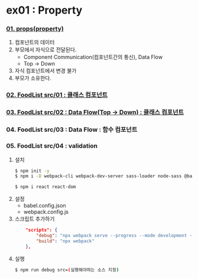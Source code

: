 # ex01 : Property

### [01. props(property)](https://github.com/luster1031/JAVA_Expert_courses_Practice/tree/master/react-practices/2.Component/ex01/src/01)
1. 컴포넌트의 데이터
2. 부모에서 자식으로 전달된다.
    + Component Communication(컴포넌트간의 통신), Data Flow
    + Top -> Down
3. 자식 컴포넌트에서 변경 불가
4. 부모가 소유한다.
### [02. FoodList src/01 : 클래스 컴포넌트](https://github.com/luster1031/JAVA_Expert_courses_Practice/tree/master/react-practices/2.Component/ex01/src/02)
### [03. FoodList src/02 : Data Flow(Top -> Down) : 클래스 컴포넌트](https://github.com/luster1031/JAVA_Expert_courses_Practice/tree/master/react-practices/2.Component/ex01/src/03)

### 04. FoodList src/03 : Data Flow : 함수 컴포넌트
### 05. FoodList src/04 : validation

1. 설치 
    ```bash
    $ npm init -y
    $ npm i -D webpack-cli webpack-dev-server sass-loader node-sass @babel/core @babel/cli @babel/preset-env @babel/preset-react

    $ npm i react react-dom
    ```
2. 설정 
    + babel.config.json
    + webpack.config.js
3. 스크립트 추가하기
    ```json
        "scripts": {
            "debug": "npx webpack serve --progress --mode development --env",
            "build": "npx webpack"
        },
    ```
4. 실행
    ```bash
    $ npm run debug src=(실행해야하는 소스 지정)
    ```